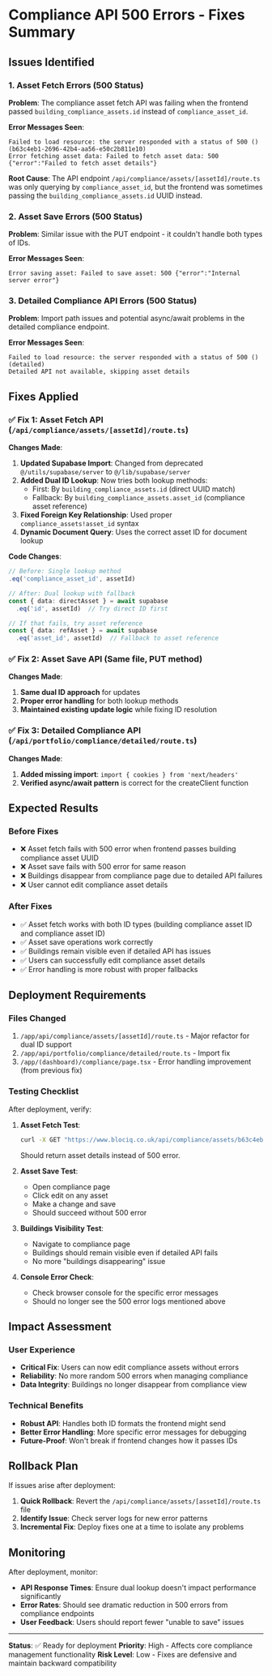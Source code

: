 # Compliance API 500 Errors - Fixes Summary

## Issues Identified

### 1. Asset Fetch Errors (500 Status)
**Problem**: The compliance asset fetch API was failing when the frontend passed `building_compliance_assets.id` instead of `compliance_asset_id`.

**Error Messages Seen**:
```
Failed to load resource: the server responded with a status of 500 () (b63c4eb1-2696-42b4-aa56-e50c2b811e10)
Error fetching asset data: Failed to fetch asset data: 500 {"error":"Failed to fetch asset details"}
```

**Root Cause**: The API endpoint `/api/compliance/assets/[assetId]/route.ts` was only querying by `compliance_asset_id`, but the frontend was sometimes passing the `building_compliance_assets.id` UUID instead.

### 2. Asset Save Errors (500 Status)
**Problem**: Similar issue with the PUT endpoint - it couldn't handle both types of IDs.

**Error Messages Seen**:
```
Error saving asset: Failed to save asset: 500 {"error":"Internal server error"}
```

### 3. Detailed Compliance API Errors (500 Status)
**Problem**: Import path issues and potential async/await problems in the detailed compliance endpoint.

**Error Messages Seen**:
```
Failed to load resource: the server responded with a status of 500 () (detailed)
Detailed API not available, skipping asset details
```

## Fixes Applied

### ✅ Fix 1: Asset Fetch API (`/api/compliance/assets/[assetId]/route.ts`)

**Changes Made**:
1. **Updated Supabase Import**: Changed from deprecated `@/utils/supabase/server` to `@/lib/supabase/server`
2. **Added Dual ID Lookup**: Now tries both lookup methods:
   - First: By `building_compliance_assets.id` (direct UUID match)
   - Fallback: By `building_compliance_assets.asset_id` (compliance asset reference)
3. **Fixed Foreign Key Relationship**: Used proper `compliance_assets!asset_id` syntax
4. **Dynamic Document Query**: Uses the correct asset ID for document lookup

**Code Changes**:
```typescript
// Before: Single lookup method
.eq('compliance_asset_id', assetId)

// After: Dual lookup with fallback
const { data: directAsset } = await supabase
  .eq('id', assetId)  // Try direct ID first

// If that fails, try asset reference
const { data: refAsset } = await supabase
  .eq('asset_id', assetId)  // Fallback to asset reference
```

### ✅ Fix 2: Asset Save API (Same file, PUT method)

**Changes Made**:
1. **Same dual ID approach** for updates
2. **Proper error handling** for both lookup methods
3. **Maintained existing update logic** while fixing ID resolution

### ✅ Fix 3: Detailed Compliance API (`/api/portfolio/compliance/detailed/route.ts`)

**Changes Made**:
1. **Added missing import**: `import { cookies } from 'next/headers'`
2. **Verified async/await pattern** is correct for the createClient function

## Expected Results

### Before Fixes
- ❌ Asset fetch fails with 500 error when frontend passes building compliance asset UUID
- ❌ Asset save fails with 500 error for same reason
- ❌ Buildings disappear from compliance page due to detailed API failures
- ❌ User cannot edit compliance asset details

### After Fixes
- ✅ Asset fetch works with both ID types (building compliance asset ID and compliance asset ID)
- ✅ Asset save operations work correctly
- ✅ Buildings remain visible even if detailed API has issues
- ✅ Users can successfully edit compliance asset details
- ✅ Error handling is more robust with proper fallbacks

## Deployment Requirements

### Files Changed
1. `/app/api/compliance/assets/[assetId]/route.ts` - Major refactor for dual ID support
2. `/app/api/portfolio/compliance/detailed/route.ts` - Import fix
3. `/app/(dashboard)/compliance/page.tsx` - Error handling improvement (from previous fix)

### Testing Checklist
After deployment, verify:

1. **Asset Fetch Test**:
   ```bash
   curl -X GET "https://www.blociq.co.uk/api/compliance/assets/b63c4eb1-2696-42b4-aa56-e50c2b811e10?buildingId=2beeec1d-a94e-4058-b881-213d74cc6830"
   ```
   Should return asset details instead of 500 error.

2. **Asset Save Test**:
   - Open compliance page
   - Click edit on any asset
   - Make a change and save
   - Should succeed without 500 error

3. **Buildings Visibility Test**:
   - Navigate to compliance page
   - Buildings should remain visible even if detailed API fails
   - No more "buildings disappearing" issue

4. **Console Error Check**:
   - Check browser console for the specific error messages
   - Should no longer see the 500 error logs mentioned above

## Impact Assessment

### User Experience
- **Critical Fix**: Users can now edit compliance assets without errors
- **Reliability**: No more random 500 errors when managing compliance
- **Data Integrity**: Buildings no longer disappear from compliance view

### Technical Benefits
- **Robust API**: Handles both ID formats the frontend might send
- **Better Error Handling**: More specific error messages for debugging
- **Future-Proof**: Won't break if frontend changes how it passes IDs

## Rollback Plan

If issues arise after deployment:

1. **Quick Rollback**: Revert the `/api/compliance/assets/[assetId]/route.ts` file
2. **Identify Issue**: Check server logs for new error patterns
3. **Incremental Fix**: Deploy fixes one at a time to isolate any problems

## Monitoring

After deployment, monitor:
- **API Response Times**: Ensure dual lookup doesn't impact performance significantly
- **Error Rates**: Should see dramatic reduction in 500 errors from compliance endpoints
- **User Feedback**: Users should report fewer "unable to save" issues

---

**Status**: ✅ Ready for deployment
**Priority**: High - Affects core compliance management functionality
**Risk Level**: Low - Fixes are defensive and maintain backward compatibility